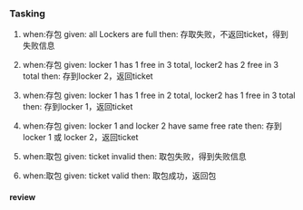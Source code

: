 ### Tasking

1. when:存包  given: all Lockers are full                             then: 存取失败，不返回ticket，得到失败信息

2. when:存包  given: locker 1 has 1 free in 3 total, locker2 has 2 free in 3 total 
   then: 存到locker 2，返回ticket

3. when:存包  given: locker 1 has 1 free in 2 total, locker2 has 1 free in 3 total
   then: 存到locker 1，返回ticket

4. when:存包  given: locker 1 and locker 2 have same free rate
   then: 存到locker 1 或 locker 2，返回ticket

5. when:取包  given: ticket invalid                                   then: 取包失败，得到失败信息

6. when:取包  given: ticket valid                                     then: 取包成功，返回包

#### review
